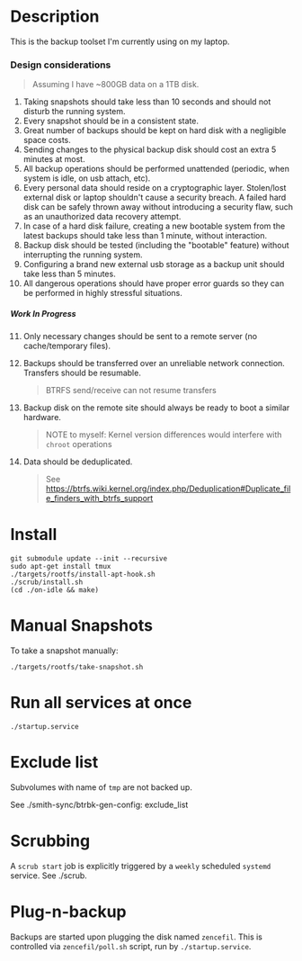 # Description 

This is the backup toolset I'm currently using on my laptop. 

### Design considerations

> Assuming I have ~800GB data on a 1TB disk.

1. Taking snapshots should take less than 10 seconds and should not disturb the running
   system. 
2. Every snapshot should be in a consistent state. 
3. Great number of backups should be kept on hard disk with a negligible space costs. 
4. Sending changes to the physical backup disk should cost an extra 5 minutes at most. 
5. All backup operations should be performed unattended (periodic, when system is idle, 
   on usb attach, etc).
6. Every personal data should reside on a cryptographic layer. Stolen/lost external disk 
   or laptop shouldn't cause a security breach. A failed hard disk can be safely thrown
   away without introducing a security flaw, such as an unauthorized data recovery attempt.
7. In case of a hard disk failure, creating a new bootable system from the latest backups 
   should take less than 1 minute, without interaction.
8. Backup disk should be tested (including the "bootable" feature) without 
   interrupting the running system.
9. Configuring a brand new external usb storage as a backup unit should take less than 5 minutes.
10. All dangerous operations should have proper error guards so they can be performed in 
   highly stressful situations. 

##### Work In Progress

11. Only necessary changes should be sent to a remote server (no cache/temporary files).
12. Backups should be transferred over an unreliable network connection. Transfers should be resumable.

    > BTRFS send/receive can not resume transfers 

13. Backup disk on the remote site should always be ready to boot a similar hardware.
 
    > NOTE to myself: Kernel version differences would interfere with `chroot` operations
  
14. Data should be deduplicated.

    > See https://btrfs.wiki.kernel.org/index.php/Deduplication#Duplicate_file_finders_with_btrfs_support

# Install 

```
git submodule update --init --recursive
sudo apt-get install tmux 
./targets/rootfs/install-apt-hook.sh
./scrub/install.sh
(cd ./on-idle && make)
```

# Manual Snapshots

To take a snapshot manually:

    ./targets/rootfs/take-snapshot.sh

# Run all services at once

    ./startup.service

# Exclude list

Subvolumes with name of `tmp` are not backed up. 

See ./smith-sync/btrbk-gen-config: exclude_list

# Scrubbing

A `scrub start` job is explicitly triggered by a `weekly` scheduled `systemd` service. See ./scrub. 

# Plug-n-backup

Backups are started upon plugging the disk named `zencefil`. This is controlled via `zencefil/poll.sh` script, run by `./startup.service`. 
